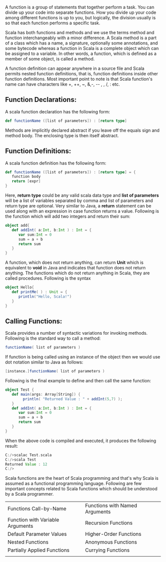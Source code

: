 A function is a group of statements that together perform a task. You can divide up your code into separate functions. How you divide up your code among different functions is up to you, but logically, the division usually is so that each function performs a specific task.

Scala has both functions and methods and we use the terms method and function interchangeably with a minor difference. A Scala method is a part of a class which has a name, a signature, optionally some annotations, and some bytecode whereas a function in Scala is a complete object which can be assigned to a variable. In other words, a function, which is defined as a member of some object, is called a method.

A function definition can appear anywhere in a source file and Scala permits nested function definitions, that is, function definitions inside other function definitions. Most important point to note is that Scala function's name can have characters like +, ++, ~, &,-, -- , \, /, : etc.

## Function Declarations:
A scala function declaration has the following form:
```Scala
def functionName ([list of parameters]) : [return type]
```
Methods are implicitly declared abstract if you leave off the equals sign and method body. The enclosing type is then itself abstract.

 

## Function Definitions:
A scala function definition has the following form:
```Scala
def functionName ([list of parameters]) : [return type] = {
   function body
   return [expr]
}
```
Here, **return type** could be any valid scala data type and **list of parameters** will be a list of variables separated by comma and list of parameters and return type are optional. Very similar to Java, a **return** statement can be used along with an expression in case function returns a value. Following is the function which will add two integers and return their sum:
```Scala
object add{
   def addInt( a:Int, b:Int ) : Int = {
      var sum:Int = 0
      sum = a + b
      return sum
   }
}
```
A function, which does not return anything, can return **Unit** which is equivalent to **void** in Java and indicates that function does not return anything. The functions which do not return anything in Scala, they are called procedures. Following is the syntax
```Scala
object Hello{
   def printMe( ) : Unit = {
      println("Hello, Scala!")
   }
}
``` 

## Calling Functions:
Scala provides a number of syntactic variations for invoking methods. Following is the standard way to call a method:
```Scala
functionName( list of parameters )
```
If function is being called using an instance of the object then we would use dot notation similar to Java as follows:
```Scala
[instance.]functionName( list of parameters )
```
Following is the final example to define and then call the same function:
```Scala
object Test {
   def main(args: Array[String]) {
        println( "Returned Value : " + addInt(5,7) );
   }
   def addInt( a:Int, b:Int ) : Int = {
      var sum:Int = 0
      sum = a + b
      return sum
   }
}
```
When the above code is compiled and executed, it produces the following result:
```Scala
C:/>scalac Test.scala
C:/>scala Test
Returned Value : 12
C:/>
```
Scala functions are the heart of Scala programming and that's why Scala is assumed as a functional programming language. Following are few important concepts related to Scala functions which should be understood by a Scala programmer.

|||
|----|----|
|Functions Call-by-Name	|Functions with Named Arguments|
|Function with Variable Arguments	|Recursion Functions|
|Default Parameter Values|	Higher-Order Functions|
|Nested Functions	|Anonymous Functions|
|Partially Applied Functions|	Currying Functions|
|||